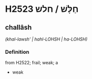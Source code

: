 # H2523 חַלָּשׁ / חלש

## challâsh

_(khal-lawsh' | hahl-LOHSH | ha-LOHSH)_

### Definition

from H2522; frail; weak; a

- weak
